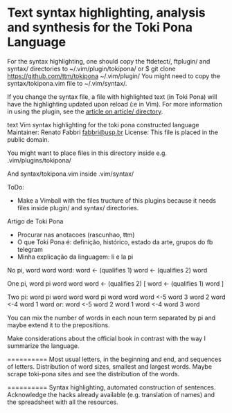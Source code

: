 # Text syntax highlighting, analysis and synthesis for the Toki Pona Language

For the syntax highlighting, one should copy the
ftdetect/, ftplugin/ and syntax/ directories to ~/.vim/plugin/tokipona/
or
  $ git clone https://github.com/ttm/tokipona ~/.vim/plugin/
You might need to copy the syntax/tokipona.vim file to
~/.vim/syntax/.

If you change the syntax file,
a file with highlighted text (in Toki Pona)
will have the highlighting updated upon
reload (:e<CR> in Vim).
For more information in using the plugin,
see the [article on article/ directory](https://github.com/ttm/tokipona/raw/master/article/article.pdf).

text 
Vim syntax highlighting for the toki pona constructed language
Maintainer:	Renato Fabbri <fabbri@usp.br>
License:	This file is placed in the public domain.

You might want to place files in this directory inside
e.g. .vim/plugins/tokipona/

And syntax/tokipona.vim inside .vim/syntax/

ToDo:
* Make a Vimball with the files tructure of this
plugins because it needs files inside plugin/ and syntax/
directories.

Artigo de Toki Pona
* Procurar nas anotacoes (rascunhao, ttm)
* O que Toki Pona é: definição,
histórico, estado da arte, grupos do fb telegram
* Minha explicação da linguagem: li e la pi

No pi, word word word:
word <- (qualifies 1) word <- (qualifies 2)  word

One pi, word pi word word
word <- (qualifies 2) [ word <- (qualifies 1)  word ]

Two pi: word pi word word word pi word word
word <-5 word 3 word 2 word <-4 word 1  word
or:
word <-5 word 2 word 1 word <-4 word 3  word

You can mix the number of words in each noun term separated by pi
and maybe extend it to the prepositions.

Make considerations about the official book
in contrast with the way I summarize the language.

==========
Most usual letters, in the beginning and end,
and sequences of letters.
Distribution of word sizes,
smallest and largest words.
Maybe scrape toki-pona sites
and see the distribution of the
words.

==========
Syntax highlighting,
automated construction of sentences.
Acknowledge the hacks already available (e.g. translation of names)
and the spreadsheet with all the resources.




